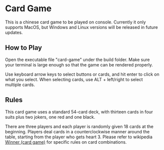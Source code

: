 # Card Game

This is a chinese card game to be played on console. Currently it only supports MacOS, but Windows and Linux versions will be released in future updates.

## How to Play

Open the executable file "card-game" under the build folder. Make sure your terminal is large enough so that the game can be rendered properly. 

Use keyboard arrow keys to select buttons or cards, and hit enter to click on what you select. When selecting cards, use ALT + left/right to select multiple cards. 

## Rules

This card game uses a standard 54-card deck, with thirteen cards in four suits plus two jokers, one red and one black. 

There are three players and each player is randomly given 18 cards at the beginning. Players deal cards in a counterclockwise manner around the table, starting from the player who gets heart 3. Please refer to wikipedia [Winner (card game)](https://en.wikipedia.org/wiki/Winner_(card_game)) for specific rules on card combinations. 
